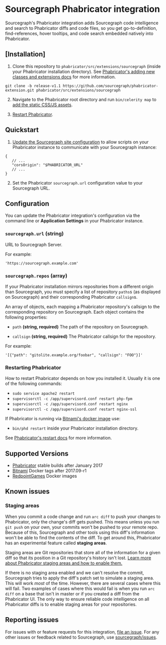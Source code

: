 # Sourcegraph Phabricator integration

Sourcegraph's Phabricator integration adds Sourcegraph code intelligence and search to Phabricator diffs and code files, so you get go-to-definition, find-references, hover tooltips, and code search embedded natively into Phabricator.

## [Installation]

1. Clone this repository to `phabricator/src/extensions/sourcegraph` (inside your Phabricator installation directory). See [Phabricator's adding new classes and extensions docs](https://secure.phabricator.com/book/phabcontrib/article/adding_new_classes/) for more information.

```
git clone -b release-v1.1 https://github.com/sourcegraph/phabricator-extension.git phabricator/src/extensions/sourcegraph
```

2. Navigate to the Phabricator root directory and run `bin/celerity map` to [add the static CSS/JS assets](https://secure.phabricator.com/book/phabcontrib/article/adding_new_css_and_js/).

3. [Restart Phabricator](https://secure.phabricator.com/book/phabricator/article/restarting/).

## Quickstart

1. [Update the Sourcegraph site configuration](https://about.sourcegraph.com/docs/config/) to allow scripts on your Phabricator instance to communicate with your Sourcegraph instance:

```
{
   // ...
   "corsOrigin": "$PHABRICATOR_URL"
   // ...
}
```

2. Set the Phabricator `sourcegraph.url` configuration value to your Sourcegraph URL.

## Configuration

You can update the Phabricator integration's configuration via the command line or **Application Settings** in your Phabricator instance.

### `sourcegraph.url` (string)

URL to Sourcegraph Server.

For example:

```shell
'https://sourcegraph.example.com'
```

### `sourcegraph.repos` (array)

If your Phabricator installation mirrors repositories from a different origin than Sourcegraph, you must specify a list of repository `paths`s (as displayed on Sourcegraph)
and their corresponding Phabricator `callsign`s.

An array of objects, each mapping a Phabricator repository\'s callsign to the corresponding repository on Sourcegraph. Each object contains the following properties:

* `path` **(string, required)** The path of the repository on Sourcegraph.

* `callsign` **(string, required)** The Phabricator callsign for the repository.

For example:

```shell
'[{"path": "gitolite.example.org/foobar", "callsign": "FOO"}]'
```

### Restarting Phabricator

How to restart Phabricator depends on how you installed it. Usually it is one of the following commands:

* `sudo service apache2 restart`
* `supervisorctl -c /app/supervisord.conf restart php-fpm`
* `supervisorctl -c /app/supervisord.conf restart nginx`
* `supervisorctl -c /app/supervisord.conf restart nginx-ssl`

If Phabricator is running via [Bitnami's docker image](https://github.com/bitnami/bitnami-docker-phabricator) use:

* `bin/phd restart` inside your Phabricator installation directory.

See [Phabricator's restart
docs](https://secure.phabricator.com/book/phabricator/article/restarting/) for more information.

## Supported Versions

* [Phabricator](https://github.com/phacility/phabricator) stable builds after January 2017
* [Bitnami](https://github.com/bitnami/bitnami-docker-phabricator) Docker tags after 2017.09-r1
* [RedpointGames](https://github.com/RedpointGames/phabricator) Docker images

## Known issues

### Staging areas

When you commit a code change and run `arc diff` to push your changes to Phabricator, only the change's diff gets pushed.
This means unless you run `git push` on your own, your commits won't be pushed to your remote repo. Because of this, Sourcegraph
and other tools using this diff's information won't be able to find the contents of the diff. To get around this, Phabricator has an experimental
feature called **staging areas**.

Staging areas are Git repositories that store all of the information for a given diff so that its position in a Git repository's
history isn't lost. [Learn more about Phabricator staging areas and how to enable them.](https://secure.phabricator.com/book/phabricator/article/harbormaster/#change-handoff)

If there is no staging area enabled and we can't resolve the commit, Sourcegraph tries to apply the diff's patch set to simulate a staging area.
This will work _most_ of the time. However, there are several cases where this will fail. Two examples of cases where this would fail is when you
run `arc diff` on a base that isn't in master or if you created a diff from the Phabricator UI. The only way to ensure reliable code intelligence
on all Phabricator diffs is to enable staging areas for your repositories.

## Reporting issues

For issues with or feature requests for this integration, [file an issue](https://github.com/sourcegraph/phabricator-extension-install/issues). For any other issues or feedback related to Sourcegraph, use [sourcegraph/issues](https://github.com/sourcegraph/issues).
